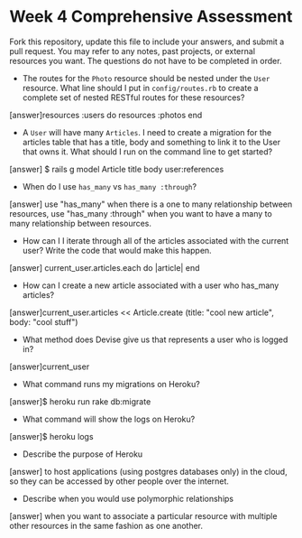 # Week 4 Comprehensive Assessment

Fork this repository, update this file to include your answers, and submit a pull request. You may refer to any notes, past projects, or external resources you want. The questions do not have to be completed in order.

* The routes for the `Photo` resource should be nested under the `User` resource. What line should I put in `config/routes.rb` to create a complete set of nested RESTful routes for these resources?

[answer]resources :users do
          resources :photos
        end


* A `User` will have many `Articles`. I need to create a migration for the articles table that has a title, body and something to link it to the User that owns it. What should I run on the command line to get started?

[answer] $ rails g model Article title body user:references

* When do I use `has_many` vs `has_many :through`?

[answer] use "has_many" when there is a one to many relationship between resources, use "has_many :through" when you want to have a many to many relationship between resources.

* How can I I iterate through all of the articles associated with the current user? Write the code that would make this happen.

[answer] current_user.articles.each do |article|
            <insert stuff you want to do here>
         end


* How can I create a new article associated with a user who has_many articles?

[answer]current_user.articles << Article.create (title: "cool new article", body: "cool stuff")


* What method does Devise give us that represents a user who is logged in?

[answer]current_user


* What command runs my migrations on Heroku?

[answer]$ heroku run rake db:migrate


* What command will show the logs on Heroku?

[answer]$ heroku logs


* Describe the purpose of Heroku

[answer] to host applications (using postgres databases only) in the cloud, so they can be accessed by other people over the internet.

* Describe when you would use polymorphic relationships

[answer] when you want to associate a particular resource with multiple other resources in the same fashion as one another.
